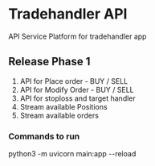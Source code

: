 # Tradehandler API
API Service Platform for tradehandler app

## Release Phase 1
1. API for Place order - BUY / SELL
2. API for Modify Order - BUY / SELL
3. API for stoploss and target handler
4. Stream available Positions
5. Stream available orders

### Commands to run
python3 -m uvicorn main:app --reload
